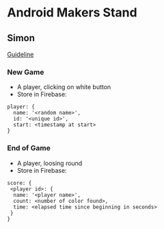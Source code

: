 # Android Makers Stand

## Simon

[Guideline](https://docs.google.com/presentation/d/1tLJ2PW7Q7T12ithRcHKtkafyTgvN5T6JVElZZzVzyk0/)

### New Game
- A player, clicking on white button
- Store in Firebase:

```
player: {
  name: '<random name>',
  id: '<unique id>',
  start: <timestamp at start>
}
```

### End of Game
- A player, loosing round
- Store in Firebase:

```
score: {
 <player id>: {
  name: '<player name>',
  count: <number of color found>,
  time: <elapsed time since beginning in seconds>
 }
}
```
